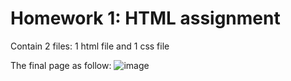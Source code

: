 <h1>Homework 1: HTML assignment</h1>
Contain 2 files: 1 html file and 1 css file

The final page as follow:
![image](https://github.com/SitingXing/Antra_React/assets/121953533/a88be369-e469-47db-a7b3-6abca18070ac)
